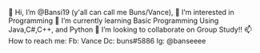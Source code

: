 👋 Hi, I’m @Bansi19 (y'all can call me Buns/Vance),
👀 I’m interested in Programming
🌱 I’m currently learning Basic Programming Using Java,C#,C++, and Python
💞️ I’m looking to collaborate on Group Study!!
📫 How to reach me: 
        Fb: Vance 
        Dc: buns#5886
        Ig: @banseeee
<!---
BunsDND/BunsDND is a ✨ special ✨ repository because its `README.md` (this file) appears on your GitHub profile.
You can click the Preview link to take a look at your changes.
--->

